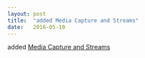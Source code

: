 ```yaml
---
layout: post
title:  "added Media Capture and Streams"
date:   2016-05-19
---
```


added <a href="http://www.w3.org/TR/mediacapture-streams/">Media Capture and Streams</a>